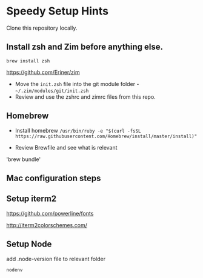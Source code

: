 Speedy Setup Hints
====
Clone this repository locally.

## Install zsh and Zim before anything else.

`brew install zsh`

https://github.com/Eriner/zim

* Move the `init.zsh` file into the git module folder - `~/.zim/modules/git/init.zsh`
* Review and use the zshrc and zimrc files from this repo.

## Homebrew
* Install homebrew `/usr/bin/ruby -e "$(curl -fsSL https://raw.githubusercontent.com/Homebrew/install/master/install)"`

* Review Brewfile and see what is relevant

'brew bundle'

## Mac configuration steps

## Setup iterm2
https://github.com/powerline/fonts

http://iterm2colorschemes.com/

## Setup Node
add .node-version file to relevant folder

`nodenv`

